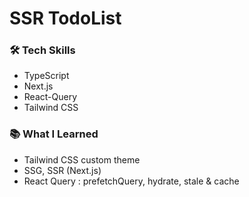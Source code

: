 # SSR TodoList

### 🛠 Tech Skills

- TypeScript
- Next.js
- React-Query
- Tailwind CSS

### 📚 What I Learned

- Tailwind CSS custom theme
- SSG, SSR (Next.js)
- React Query : prefetchQuery, hydrate, stale & cache
